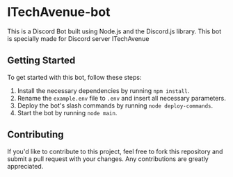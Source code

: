 # **ITechAvenue-bot**

This is a Discord Bot built using Node.js and the Discord.js library. This bot is specially made for Discord server ITechAvenue

## Getting Started

To get started with this bot, follow these steps:

1. Install the necessary dependencies by running `npm install`.
2. Rename the `example.env` file to `.env` and insert all necessary parameters.
3. Deploy the bot's slash commands by running `node deploy-commands`.
4. Start the bot by running `node main`.

## Contributing

If you'd like to contribute to this project, feel free to fork this repository and submit a pull request with your changes. Any contributions are greatly appreciated.